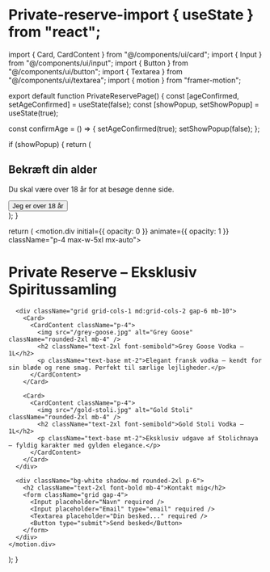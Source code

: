 # Private-reserve-import { useState } from "react";
import { Card, CardContent } from "@/components/ui/card";
import { Input } from "@/components/ui/input";
import { Button } from "@/components/ui/button";
import { Textarea } from "@/components/ui/textarea";
import { motion } from "framer-motion";

export default function PrivateReservePage() {
  const [ageConfirmed, setAgeConfirmed] = useState(false);
  const [showPopup, setShowPopup] = useState(true);

  const confirmAge = () => {
    setAgeConfirmed(true);
    setShowPopup(false);
  };

  if (showPopup) {
    return (
      <div className="fixed inset-0 bg-black bg-opacity-80 flex items-center justify-center z-50">
        <div className="bg-white p-6 rounded-2xl text-center max-w-sm w-full">
          <h2 className="text-xl font-bold mb-4">Bekræft din alder</h2>
          <p className="mb-4">Du skal være over 18 år for at besøge denne side.</p>
          <Button onClick={confirmAge} className="w-full">Jeg er over 18 år</Button>
        </div>
      </div>
    );
  }

  return (
    <motion.div initial={{ opacity: 0 }} animate={{ opacity: 1 }} className="p-4 max-w-5xl mx-auto">
      <h1 className="text-4xl font-bold mb-6 text-center">Private Reserve – Eksklusiv Spiritussamling</h1>

      <div className="grid grid-cols-1 md:grid-cols-2 gap-6 mb-10">
        <Card>
          <CardContent className="p-4">
            <img src="/grey-goose.jpg" alt="Grey Goose" className="rounded-2xl mb-4" />
            <h2 className="text-2xl font-semibold">Grey Goose Vodka – 1L</h2>
            <p className="text-base mt-2">Elegant fransk vodka – kendt for sin bløde og rene smag. Perfekt til særlige lejligheder.</p>
          </CardContent>
        </Card>

        <Card>
          <CardContent className="p-4">
            <img src="/gold-stoli.jpg" alt="Gold Stoli" className="rounded-2xl mb-4" />
            <h2 className="text-2xl font-semibold">Gold Stoli Vodka – 1L</h2>
            <p className="text-base mt-2">Eksklusiv udgave af Stolichnaya – fyldig karakter med gylden elegance.</p>
          </CardContent>
        </Card>
      </div>

      <div className="bg-white shadow-md rounded-2xl p-6">
        <h2 className="text-2xl font-bold mb-4">Kontakt mig</h2>
        <form className="grid gap-4">
          <Input placeholder="Navn" required />
          <Input placeholder="Email" type="email" required />
          <Textarea placeholder="Din besked..." required />
          <Button type="submit">Send besked</Button>
        </form>
      </div>
    </motion.div>
  );
}
